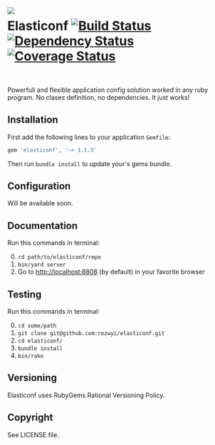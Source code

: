 <img align="left" src="https://dl.dropboxusercontent.com/u/11845683/Assets/ec-logo-no-text-small.png"></img>

Elasticonf [![Build Status](https://travis-ci.org/rezwyi/elasticonf.svg?branch=master)](https://travis-ci.org/rezwyi/elasticonf) [![Dependency Status](https://gemnasium.com/rezwyi/elasticonf.svg)](https://gemnasium.com/rezwyi/elasticonf) [![Coverage Status](https://img.shields.io/coveralls/rezwyi/elasticonf.svg)](https://coveralls.io/r/rezwyi/elasticonf)
==========

<br />

Powerfull and flexible application config solution worked in any ruby program. No clases definition, no dependencies. It just works!

## Installation

First add the following lines to your application `Gemfile`:

``` ruby
gem 'elasticonf', '~> 1.1.3'
```

Then run `bundle install` to update your's gems bundle.

## Configuration

Will be available soon.

## Documentation

Run this commands in terminal:

0. `cd path/to/elasticonf/repo`
0. `bin/yard server`
0. Go to [http://localhost:8808](http://localhost:8808) (by default) in your favorite browser

## Testing

Run this commands in terminal:

0. `cd some/path`
0. `git clone git@github.com:rezwyi/elasticonf.git`
0. `cd elasticonf/`
0. `bundle install`
0. `bin/rake`

## Versioning

Elasticonf uses RubyGems Rational Versioning Policy.

## Copyright

See LICENSE file.